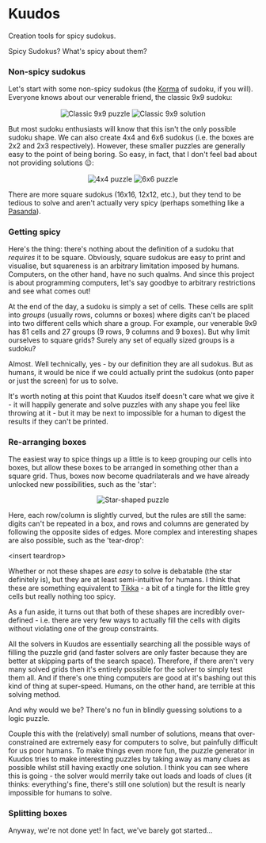 # Kuudos

Creation tools for spicy sudokus.

Spicy Sudokus?  What's spicy about them?

### Non-spicy sudokus

Let's start with some non-spicy sudokus (the [Korma](https://en.wikipedia.org/wiki/Korma) of sudoku,
if you will).  Everyone knows about our venerable friend, the classic 9x9 sudoku:

<p align="center">
<img src="media/9x9-puzzle.svg" alt="Classic 9x9 puzzle" align="center">
<img src="media/9x9-soln.svg" alt="Classic 9x9 solution" align="center">
</p>

But most sudoku enthusiasts will know that this isn't the only possible sudoku shape.  We can also
create 4x4 and 6x6 sudokus (i.e. the boxes are 2x2 and 2x3 respectively).  However, these smaller
puzzles are generally easy to the point of being boring.  So easy, in fact, that I don't feel bad
about not providing solutions :wink::

<p align="center">
<img src="media/4x4-puzzle.svg" alt="4x4 puzzle" align="center">
<img src="media/6x6-puzzle.svg" alt="6x6 puzzle" align="center">
</p>

There are more square sudokus (16x16, 12x12, etc.), but they tend to be tedious to solve and aren't
actually very spicy (perhaps something like a [Pasanda](https://en.wikipedia.org/wiki/Pasanda)).

### Getting spicy

Here's the thing: there's nothing about the definition of a sudoku that _requires_ it to be square.
Obviously, square sudokus are easy to print and visualise, but squareness is an arbitrary limitation
imposed by humans.  Computers, on the other hand, have no such qualms.  And since this project is
about programming computers, let's say goodbye to arbitrary restrictions and see what comes out!

At the end of the day, a sudoku is simply a set of cells.  These cells are split into _groups_
(usually rows, columns or boxes) where digits can't be placed into two different cells which share a
group.  For example, our venerable 9x9 has 81 cells and 27 groups (9 rows, 9 columns and 9 boxes).
But why limit ourselves to square grids?  Surely any set of equally sized groups is a sudoku?

Almost.  Well technically, yes - by our definition they are all sudokus.  But as humans, it would be
nice if we could actually print the sudokus (onto paper or just the screen) for us to solve.

It's worth noting at this point that Kuudos itself doesn't care what we give it - it will happily
generate and solve puzzles with any shape you feel like throwing at it - but it may be next to
impossible for a human to digest the results if they can't be printed.

### Re-arranging boxes

The easiest way to spice things up a little is to keep grouping our cells into boxes, but allow
these boxes to be arranged in something other than a square grid.  Thus, boxes now become
quadrilaterals and we have already unlocked new possibilities, such as the 'star':

<p align="center">
<img src="media/star.svg" alt="Star-shaped puzzle" align="center">
</p>

Here, each row/column is slightly curved, but the rules are still the same: digits can't be repeated
in a box, and rows and columns are generated by following the opposite sides of edges.  More complex
and interesting shapes are also possible, such as the 'tear-drop':

\<insert teardrop\>

Whether or not these shapes are _easy_ to solve is debatable (the star definitely is), but they are
at least semi-intuitive for humans.  I think that these are something equivalent to
[Tikka](https://en.wikipedia.org/wiki/Tikka_\(food\)) - a bit of a tingle for the little grey cells
but really nothing too spicy.

As a fun aside, it turns out that both of these shapes are incredibly over-defined - i.e.  there are
very few ways to actually fill the cells with digits without violating one of the group constraints.

All the solvers in Kuudos are essentially searching all the possible ways of filling the puzzle grid
(and faster solvers are only faster because they are better at skipping parts of the search space).
Therefore, if there aren't very many solved grids then it's entirely possible for the solver to
simply test them all.  And if there's one thing computers are good at it's bashing out this kind of
thing at super-speed.  Humans, on the other hand, are terrible at this solving method.

And why would we be?  There's no fun in blindly guessing solutions to a logic puzzle.

Couple this with the (relatively) small number of solutions, means that over-constrained are
extremely easy for computers to solve, but painfully difficult for us poor humans.  To make things
even more fun, the puzzle generator in Kuudos tries to make interesting puzzles by taking away as
many clues as possible whilst still having exactly one solution.  I think you can see where this is
going - the solver would merrily take out loads and loads of clues (it thinks: everything's fine,
there's still one solution) but the result is nearly impossible for humans to solve.

### Splitting boxes

Anyway, we're not done yet!  In fact, we've barely got started...
